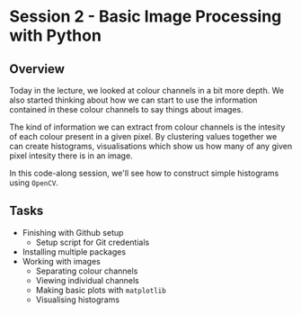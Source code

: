 # Session 2 - Basic Image Processing with Python

## Overview

Today in the lecture, we looked at colour channels in a bit more depth. We also started thinking about how we can start to use the information contained in these colour channels to say things about images.

The kind of information we can extract from colour channels is the intesity of each colour present in a given pixel. By clustering values together we can create histograms, visualisations which show us how many of any given pixel intesity there is in an image.

In this code-along session, we'll see how to construct simple histograms using ```OpenCV```.


## Tasks

- Finishing with Github setup
  - Setup script for Git credentials
- Installing multiple packages
- Working with images
  - Separating colour channels
  - Viewing individual channels
  - Making basic plots with ```matplotlib```
  - Visualising histograms